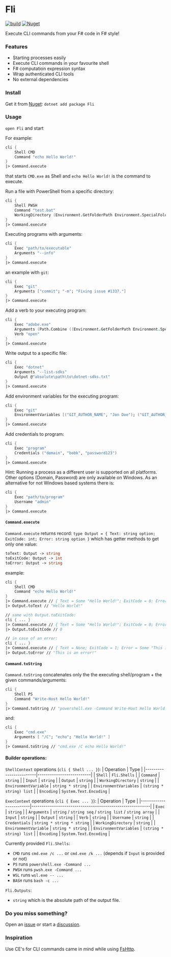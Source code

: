 # Fli
[![build](https://github.com/CaptnCodr/Fli/actions/workflows/build.yml/badge.svg)](https://github.com/CaptnCodr/Fli/actions/workflows/build.yml)
[![Nuget](https://img.shields.io/nuget/v/fli?color=33cc56)](https://www.nuget.org/packages/Fli/)

Execute CLI commands from your F# code in F# style!

### Features
- Starting processes easily
- Execute CLI commands in your favourite shell
- F# computation expression syntax
- Wrap authenticated CLI tools
- No external dependencies

### Install
Get it from [Nuget](https://www.nuget.org/packages/Fli/): `dotnet add package Fli`

### Usage
`open Fli` and start

For example:
```fsharp
cli {
    Shell CMD
    Command "echo Hello World!"
}
|> Command.execute
```
that starts `CMD.exe` as Shell and `echo Hello World!` is the command to execute.

Run a file with PowerShell from a specific directory:
```fsharp
cli {
    Shell PWSH
    Command "test.bat"
    WorkingDirectory (Environment.GetFolderPath Environment.SpecialFolder.UserProfile)
}
|> Command.execute
```

Executing programs with arguments:
```fsharp
cli {
    Exec "path/to/executable"
    Arguments "--info"
}
|> Command.execute
```

an example with `git`:
```fsharp
cli {
    Exec "git"
    Arguments ["commit"; "-m"; "Fixing issue #1337."]
}
|> Command.execute
```

Add a verb to your executing program:
```fsharp
cli {
    Exec "adobe.exe"
    Arguments (Path.Combine ((Environment.GetFolderPath Environment.SpecialFolder.UserProfile), "test.pdf"))
    Verb "open"
}
|> Command.execute
```

Write output to a specific file:
```fsharp
cli {
    Exec "dotnet"
    Arguments "--list-sdks"
    Output @"absolute\path\to\dotnet-sdks.txt"
}
|> Command.execute
```

Add environment variables for the executing program:
```fsharp
cli {
    Exec "git"
    EnvironmentVariables [("GIT_AUTHOR_NAME", "Jon Doe"); ("GIT_AUTHOR_EMAIL", "jon.doe@domain.com")]
}
|> Command.execute
```

Add credentials to program:
```fsharp
cli {
    Exec "program"
    Credentials ("domain", "bobk", "password123")
}
|> Command.execute
```
Hint: Running a process as a different user is supported on all platforms. Other options (Domain, Password) are only available on Windows. As an alternative for not Windows based systems there is:
```fsharp
cli {
    Exec "path/to/program"
    Username "admin"
}
|> Command.execute
```

#### `Command.execute`
`Command.execute` returns record: `type Output = { Text: string option; ExitCode: int; Error: string option }`
which has getter methods to get only one value:
```fsharp
toText: Output -> string
toExitCode: Output -> int
toError: Output -> string
```
example:
```fsharp
cli {
    Shell CMD
    Command "echo Hello World!"
}
|> Command.execute // { Text = Some "Hello World!"; ExitCode = 0; Error = None }
|> Output.toText // "Hello World!"

// same with Output.toExitCode:
cli { ... }
|> Command.execute // { Text = Some "Hello World!"; ExitCode = 0; Error = None }
|> Output.toExitCode // 0

// in case of an error:
cli { ... }
|> Command.execute // { Text = None; ExitCode = 1; Error = Some "This is an error!" }
|> Output.toError // "This is an error!"

```

#### `Command.toString`
`Command.toString` concatenates only the the executing shell/program + the given commands/arguments:
```fsharp
cli {
    Shell PS
    Command "Write-Host Hello World!"
}
|> Command.toString // "powershell.exe -Command Write-Host Hello World!"
```
and:
```fsharp
cli {
    Exec "cmd.exe"
    Arguments [ "/C"; "echo"; "Hello World!" ]
}
|> Command.toString // "cmd.exe /C echo Hello World!"
```

#### Builder operations:

`ShellContext` operations (`cli { Shell ... }`):
| Operation              |  Type                    |
|------------------------|--------------------------|
| `Shell`                | `Fli.Shells`             |
| `Command`              | `string`                 |
| `Input`                | `string`                 |
| `Output`               | `string`                 |
| `WorkingDirectory`     | `string`                 |
| `EnvironmentVariable`  | `string * string`        |
| `EnvironmentVariables` | `(string * string) list` |
| `Encoding`             | `System.Text.Encoding`   |

`ExecContext` operations (`cli { Exec ... }`):
| Operation              |  Type                                                    |
|------------------------|----------------------------------------------------------|
| `Exec`                 | `string`                                                 |
| `Arguments`            | `string` / `string seq` / `string list` / `string array` |
| `Input`                | `string`                                                 |
| `Output`               | `string`                                                 |
| `Verb`                 | `string`                                                 |
| `Username`             | `string`                                                 |
| `Credentials`          | `string * string * string`                               |
| `WorkingDirectory`     | `string`                                                 |
| `EnvironmentVariable`  | `string * string`                                        |
| `EnvironmentVariables` | `(string * string) list`                                 |
| `Encoding`             | `System.Text.Encoding`                                   |

Currently provided `Fli.Shells`:
- `CMD` runs `cmd.exe /c ...` or `cmd.exe /k ...` (depends if `Input` is provided or not)
- `PS` runs `powershell.exe -Command ...`
- `PWSH` runs `pwsh.exe -Command ...`
- `WSL` runs `wsl.exe -- ...`
- `BASH` runs `bash -c ...`

`Fli.Outputs`:
- `string` which is the absolute path of the output file.

### Do you miss something?
Open an [issue](https://github.com/CaptnCodr/Fli/issues) or start a [discussion](https://github.com/CaptnCodr/Fli/discussions).

### Inspiration
Use CE's for CLI commands came in mind while using [FsHttp](https://github.com/fsprojects/FsHttp).